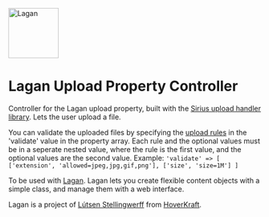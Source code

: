[<img src="https://cdn.rawgit.com/lutsen/lagan/master/lagan-logo.svg" width="100" alt="Lagan">](https://github.com/lutsen/lagan)

Lagan Upload Property Controller
================================

Controller for the Lagan upload property, built with the [Sirius upload handler library](https://github.com/siriusphp/upload). Lets the user upload a file.

You can validate the uploaded files by specifying the [upload rules](http://www.sirius.ro/php/sirius/upload/validation_rules.html) in the 'validate' value in the property array. Each rule and the optional values must be in a seperate nested value, where the rule is the first value, and the optional values are the second value. Example: `'validate' => [ ['extension', 'allowed=jpeg,jpg,gif,png'], ['size', 'size=1M'] ]`

To be used with [Lagan](https://github.com/lutsen/lagan). Lagan lets you create flexible content objects with a simple class, and manage them with a web interface.

Lagan is a project of [Lútsen Stellingwerff](http://lutsen.land/) from [HoverKraft](http://www.hoverkraft.nl/).
